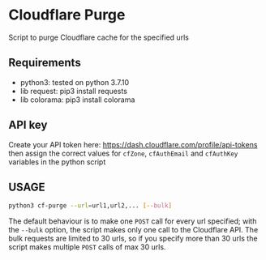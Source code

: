 # Cloudflare Purge
Script to purge Cloudflare cache for the specified urls

## Requirements
- python3: tested on python 3.7.10
- lib request: pip3 install requests
- lib colorama: pip3 install colorama

## API key
Create your API token here: https://dash.cloudflare.com/profile/api-tokens  
then assign the correct values for `cfZone`, `cfAuthEmail` and `cfAuthKey` variables in the python script  

## USAGE
```bash
python3 cf-purge --url=url1,url2,... [--bulk]
```
The default behaviour is to make one `POST` call for every url specified; with the `--bulk` option, the script makes only one call to the Cloudflare API.
The bulk requests are limited to 30 urls, so if you specify more than 30 urls the script makes multiple `POST` calls of max 30 urls.
